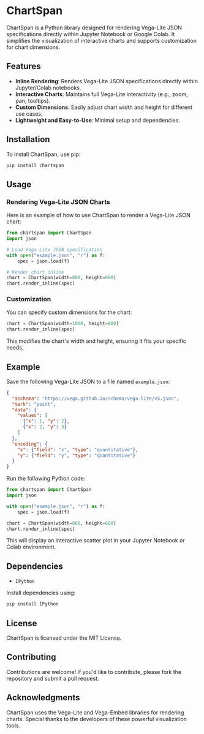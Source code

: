 # ChartSpan

ChartSpan is a Python library designed for rendering Vega-Lite JSON specifications directly within Jupyter Notebook or Google Colab. It simplifies the visualization of interactive charts and supports customization for chart dimensions.

## Features

- **Inline Rendering**: Renders Vega-Lite JSON specifications directly within Jupyter/Colab notebooks.
- **Interactive Charts**: Maintains full Vega-Lite interactivity (e.g., zoom, pan, tooltips).
- **Custom Dimensions**: Easily adjust chart width and height for different use cases.
- **Lightweight and Easy-to-Use**: Minimal setup and dependencies.

## Installation

To install ChartSpan, use pip:

```bash
pip install chartspan
```

## Usage

### Rendering Vega-Lite JSON Charts

Here is an example of how to use ChartSpan to render a Vega-Lite JSON chart:

```python
from chartspan import ChartSpan
import json

# Load Vega-Lite JSON specification
with open("example.json", "r") as f:
    spec = json.load(f)

# Render chart inline
chart = ChartSpan(width=800, height=600)
chart.render_inline(spec)
```

### Customization

You can specify custom dimensions for the chart:

```python
chart = ChartSpan(width=1000, height=800)
chart.render_inline(spec)
```

This modifies the chart's width and height, ensuring it fits your specific needs.

## Example

Save the following Vega-Lite JSON to a file named `example.json`:

```json
{
  "$schema": "https://vega.github.io/schema/vega-lite/v5.json",
  "mark": "point",
  "data": {
    "values": [
      {"x": 1, "y": 2},
      {"x": 2, "y": 3}
    ]
  },
  "encoding": {
    "x": {"field": "x", "type": "quantitative"},
    "y": {"field": "y", "type": "quantitative"}
  }
}
```

Run the following Python code:

```python
from chartspan import ChartSpan
import json

with open("example.json", "r") as f:
    spec = json.load(f)

chart = ChartSpan(width=800, height=600)
chart.render_inline(spec)
```

This will display an interactive scatter plot in your Jupyter Notebook or Colab environment.

## Dependencies

- `IPython`

Install dependencies using:

```bash
pip install IPython
```

## License

ChartSpan is licensed under the MIT License.

## Contributing

Contributions are welcome! If you'd like to contribute, please fork the repository and submit a pull request.

## Acknowledgments

ChartSpan uses the Vega-Lite and Vega-Embed libraries for rendering charts. Special thanks to the developers of these powerful visualization tools.